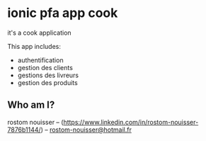 # ionic pfa app cook

it's a cook application

This app includes:

* authentification
* gestion des clients
* gestions des livreurs 
* gestion des produits


## Who am I?

rostom nouisser – (https://www.linkedin.com/in/rostom-nouisser-7876b1144/) – rostom-nouisser@hotmail.fr
